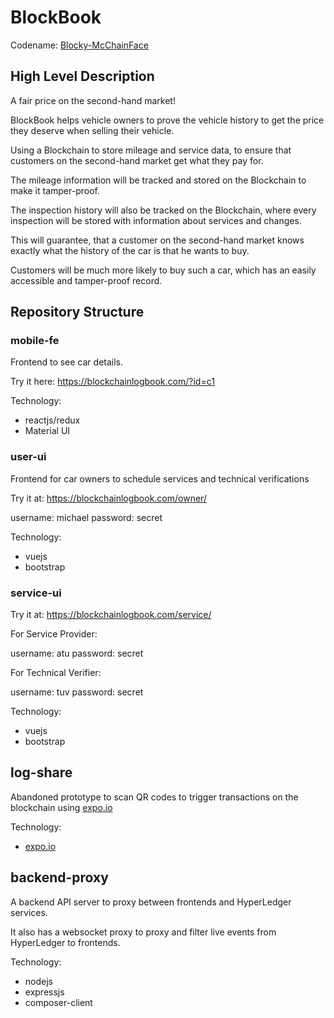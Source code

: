 # BlockBook

Codename: [Blocky-McChainFace](https://en.wikipedia.org/wiki/Boaty_McBoatface)

## High Level Description

A fair price on the second-hand market!

BlockBook helps vehicle owners to prove the vehicle history to get the price they deserve when selling their vehicle.

Using a Blockchain to store mileage and service data, to ensure that customers on the second-hand market get what they pay for.

The mileage information will be tracked and stored on the Blockchain to make it tamper-proof.

The inspection history will also be tracked on the Blockchain, where every inspection will be stored with information about services and changes.

This will guarantee, that a customer on the second-hand market knows exactly what the history of the car is that he wants to buy.

Customers will be much more likely to buy such a car, which has an easily accessible and tamper-proof record.

## Repository Structure

### mobile-fe

Frontend to see car details.

Try it here: https://blockchainlogbook.com/?id=c1

Technology:

* reactjs/redux
* Material UI

### user-ui

Frontend for car owners to schedule services and technical verifications

Try it at: https://blockchainlogbook.com/owner/

username: michael
password: secret

Technology:

* vuejs
* bootstrap

### service-ui

Try it at: https://blockchainlogbook.com/service/

For Service Provider:

username: atu
password: secret

For Technical Verifier:

username: tuv
password: secret

Technology:

* vuejs
* bootstrap

## log-share

Abandoned prototype to scan QR codes to trigger transactions on the blockchain
using [expo.io](https://expo.io/)

Technology:

* [expo.io](https://expo.io/)

## backend-proxy

A backend API server to proxy between frontends and HyperLedger services.

It also has a websocket proxy to proxy and filter live events from HyperLedger to
frontends.

Technology:

* nodejs
* expressjs
* composer-client

